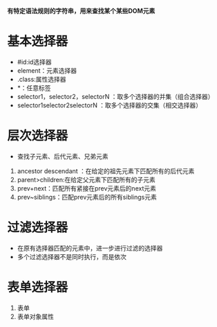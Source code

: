 **有特定语法规则的字符串，用来查找某个某些DOM元素**
# 基本选择器
- #id:id选择器
- element：元素选择器
- .class:属性选择器
- *：任意标签
- selector1，selector2，selectorN ：取多个选择器的并集（组合选择器）
- selector1selector2selectorN ：取多个选择器的交集（相交选择器）
# 层次选择器
- 查找子元素、后代元素、兄弟元素
1. ancestor descendant ：在给定的祖先元素下匹配所有的后代元素
2. parent>children:在给定父元素下匹配所有的子元素
3. prev+next：匹配所有紧接在prev元素后的next元素
4. prev~siblings：匹配prev元素后的所有siblings元素
# 过滤选择器
- 在原有选择器匹配的元素中，进一步进行过滤的选择器
- 多个过滤选择器不是同时执行，而是依次

# 表单选择器
1. 表单
2. 表单对象属性
